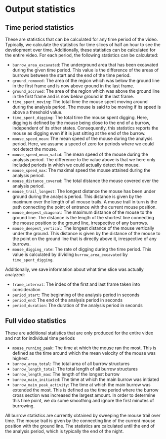 # Output statistics

## Time period statistics
These are statistics that can be calculated for any time period of the video.
Typically, we calculate the statistics for time slices of half an hour to see the
development over time. Additionally, these statistics can be calculated for
the entire video.
For each period, the following statistics can be calculated:

* `burrow_area_excavated`: The underground area that has been excavated during
    the given time period. This value is the difference of the areas of burrows
    between the start and the end of the time period.   
* `ground_removed`: The area of the region which was below the ground line in the
    first frame and is now above ground in the last frame.
* `ground_accrued`: The area of the region which was above the ground line in the
    first frame and is now below ground in the last frame.
* `time_spent_moving`: The total time the mouse spent moving around during the
    analysis period. The mouse is said to be moving if its speed is above a
    threshold value.
* `time_spent_digging`: The total time the mouse spent digging. Here, digging is
    defined by the mouse being close to the end of a burrow, independent of its
    other states. Consequently, this statistics reports the mouse as digging
    even if it is just sitting at the end of the burrow. 
* `mouse_speed_mean`: The mean speed of the mouse during the analysis period.
    Here, we assume a speed of zero for periods where we could not detect the
    mouse.
* `mouse_speed_mean_valid`: The mean speed of the mouse during the analysis period.
    The difference to the value above is that we here only included periods in
    which we could actually detect the mouse.
* `mouse_speed_max`: The maximal speed the mouse attained during the analysis
    period.
* `mouse_distance_covered`: The total distance the mouse covered over the
    analysis period.
* `mouse_trail_longest`: The longest distance the mouse has been under ground
    during the analysis period. This distance is given by the maximum over the
    length of all mouse trails. A mouse trail in turn is the path connecting
    the point of entrance with the current mouse position.
* `mouse_deepest_diagonal`: The maximum distance of the mouse to the ground
    line. The distance is the length of the shortest line connecting the mouse
    position to the ground line, irrespective of any burrows.
* `mouse_deepest_vertical`: The longest distance of the mouse vertically under
    the ground. This distance is given by the distance of the mouse to the point
    on the ground line that is directly above it, irrespective of any burrows.
* `mouse_digging_rate`: The rate of digging during the time period. This value
    is calculated by dividing `burrow_area_excavated` by `time_spent_digging`.
    
Additionally, we save information about what time slice was actually analyzed:

* `frame_interval`: The index of the first and last frame taken into consideration
* `period_start`: The beginning of the analysis period in seconds 
* `period_end`: The end of the analysis period in seconds 
* `period_duration`: The duration of the analysis period in seconds 



## Full video statistics
These are additional statistics that are only produced for the entire video and 
not for individual time periods

* `mouse_running_peak`: The time at which the mouse ran the most. This is
    defined as the time around which the mean velocity of the mouse was highest.
* `burrow_area_total`: The total area of all burrow structures
* `burrow_length_total`: The total length of all burrow structures  
* `burrow_length_max`: The length of the longest burrow
* `burrow_main_initiated`: The time at which the main burrow was initiated
* `burrow_main_peak_activity`: The time at which the main burrow was extended
    the most. This is defined as the time period where the burrow cross section
    was increased the largest amount. In order to determine this time point, we
    do some smoothing and ignore the first minutes of burrowing.

All burrow statistics are currently obtained by sweeping the mouse trail over
time.
The mouse trail is given by the connecting line of the current mouse position
with the ground line.
The statistics are calculated until the end of the analysis period, which is
typically the end of the night.